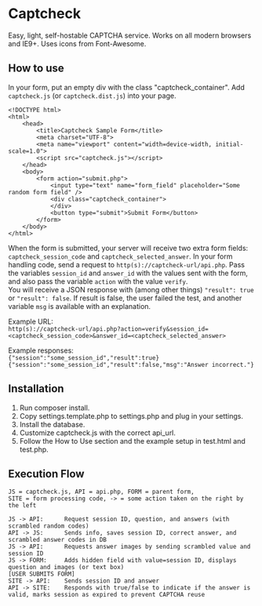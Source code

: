 Captcheck
=========

Easy, light, self-hostable CAPTCHA service.  Works on all modern browsers and 
IE9+.  Uses icons from Font-Awesome.


How to use
----------

In your form, put an empty div with the class "captcheck_container". 
Add `captcheck.js` (or `captcheck.dist.js`) into your page.

    <!DOCTYPE html>
    <html>
        <head>
            <title>Captcheck Sample Form</title>
            <meta charset="UTF-8">
            <meta name="viewport" content="width=device-width, initial-scale=1.0">
            <script src="captcheck.js"></script>
        </head>
        <body>
            <form action="submit.php">
                <input type="text" name="form_field" placeholder="Some random form field" />
                <div class="captcheck_container">
                </div>
                <button type="submit">Submit Form</button>
            </form>
        </body>
    </html>

When the form is submitted, your server will receive two extra form fields: 
`captcheck_session_code` and `captcheck_selected_answer`.
In your form handling code, send a request to `http(s)://captcheck-url/api.php`. 
Pass the variables `session_id` and `answer_id` with the values sent with the form, 
and also pass the variable `action` with the value `verify`.  
You will receive a JSON response with (among other things) `"result": true` or 
`"result": false`.  If result is false, the user failed the test, and another 
variable `msg` is available with an explanation.

Example URL:  
`http(s)://captcheck-url/api.php?action=verify&session_id=<captcheck_session_code>&answer_id=<captcheck_selected_answer>`

Example responses:  
`{"session":"some_session_id","result":true}`  
`{"session":"some_session_id","result":false,"msg":"Answer incorrect."}`


Installation
------------

1. Run composer install.
2. Copy settings.template.php to settings.php and plug in your settings.
3. Install the database.
4. Customize captcheck.js with the correct api_url.
5. Follow the How to Use section and the example setup in test.html and test.php.


Execution Flow
--------------

    JS = captcheck.js, API = api.php, FORM = parent form, 
    SITE = form processing code, -> = some action taken on the right by the left

    JS -> API:      Request session ID, question, and answers (with scrambled random codes)
    API -> JS:      Sends info, saves session ID, correct answer, and scrambled answer codes in DB
    JS -> API:      Requests answer images by sending scrambled value and session ID
    JS -> FORM:     Adds hidden field with value=session ID, displays question and images (or text box)
    [USER SUBMITS FORM]
    SITE -> API:    Sends session ID and answer
    API -> SITE:    Responds with true/false to indicate if the answer is valid, marks session as expired to prevent CAPTCHA reuse
